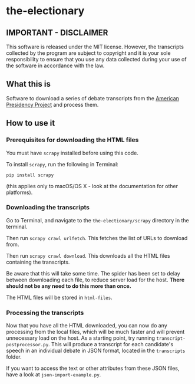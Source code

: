 # the-electionary

## IMPORTANT - DISCLAIMER

This software is released under the MIT license. However, the transcripts collected by the program are subject to copyright and it is your sole responsibility to ensure that you use any data collected during your use of the software in accordance with the law.

## What this is

Software to download a series of debate transcripts from the [American Presidency Project](http://presidency.ucsb.edu/debates.php) and process them.

## How to use it

### Prerequisites for downloading the HTML files

You must have `scrapy` installed before using this code.

To install `scrapy`, run the following in Terminal:

`pip install scrapy`

(this applies only to macOS/OS X - look at the documentation for other platforms).

### Downloading the transcripts

Go to Terminal, and navigate to the `the-electionary/scrapy` directory in the terminal.

Then run `scrapy crawl urlfetch`. This fetches the list of URLs to download from.

Then run `scrapy crawl download`. This downloads all the HTML files containing the transcripts.

Be aware that this will take some time. The spider has been set to delay between downloading each file, to reduce server load for the host.
**There should not be any need to do this more than once.**

The HTML files will be stored in `html-files`. 
 
### Processing the transcripts

Now that you have all the HTML downloaded, you can now do any processing from the local files, which will be much faster and will prevent unnecessary load on the host.
As a starting point, try running `transcript-postprocessor.py`.
This will produce a transcript for each candidate's speech in an individual debate in JSON format, located in the `transcripts` folder.

If you want to access the text or other attributes from these JSON files, have a look at `json-import-example.py`.
